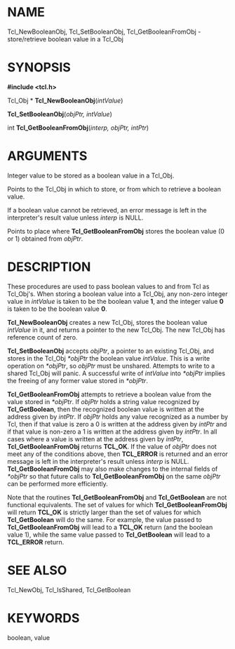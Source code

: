 # NAME

Tcl_NewBooleanObj, Tcl_SetBooleanObj, Tcl_GetBooleanFromObj -
store/retrieve boolean value in a Tcl_Obj

# SYNOPSIS

**#include \<tcl.h\>**

Tcl_Obj \* **Tcl_NewBooleanObj**(*intValue*)

**Tcl_SetBooleanObj**(*objPtr, intValue*)

int **Tcl_GetBooleanFromObj**(*interp, objPtr, intPtr*)

# ARGUMENTS

Integer value to be stored as a boolean value in a Tcl_Obj.

Points to the Tcl_Obj in which to store, or from which to retrieve a
boolean value.

If a boolean value cannot be retrieved, an error message is left in the
interpreter\'s result value unless *interp* is NULL.

Points to place where **Tcl_GetBooleanFromObj** stores the boolean value
(0 or 1) obtained from *objPtr*.

# DESCRIPTION

These procedures are used to pass boolean values to and from Tcl as
Tcl_Obj\'s. When storing a boolean value into a Tcl_Obj, any non-zero
integer value in *intValue* is taken to be the boolean value **1**, and
the integer value **0** is taken to be the boolean value **0**.

**Tcl_NewBooleanObj** creates a new Tcl_Obj, stores the boolean value
*intValue* in it, and returns a pointer to the new Tcl_Obj. The new
Tcl_Obj has reference count of zero.

**Tcl_SetBooleanObj** accepts *objPtr*, a pointer to an existing
Tcl_Obj, and stores in the Tcl_Obj *\*objPtr* the boolean value
*intValue*. This is a write operation on *\*objPtr*, so *objPtr* must be
unshared. Attempts to write to a shared Tcl_Obj will panic. A successful
write of *intValue* into *\*objPtr* implies the freeing of any former
value stored in *\*objPtr*.

**Tcl_GetBooleanFromObj** attempts to retrieve a boolean value from the
value stored in *\*objPtr*. If *objPtr* holds a string value recognized
by **Tcl_GetBoolean**, then the recognized boolean value is written at
the address given by *intPtr*. If *objPtr* holds any value recognized as
a number by Tcl, then if that value is zero a 0 is written at the
address given by *intPtr* and if that value is non-zero a 1 is written
at the address given by *intPtr*. In all cases where a value is written
at the address given by *intPtr*, **Tcl_GetBooleanFromObj** returns
**TCL_OK**. If the value of *objPtr* does not meet any of the conditions
above, then **TCL_ERROR** is returned and an error message is left in
the interpreter\'s result unless *interp* is NULL.
**Tcl_GetBooleanFromObj** may also make changes to the internal fields
of *\*objPtr* so that future calls to **Tcl_GetBooleanFromObj** on the
same *objPtr* can be performed more efficiently.

Note that the routines **Tcl_GetBooleanFromObj** and **Tcl_GetBoolean**
are not functional equivalents. The set of values for which
**Tcl_GetBooleanFromObj** will return **TCL_OK** is strictly larger than
the set of values for which **Tcl_GetBoolean** will do the same. For
example, the value passed to **Tcl_GetBooleanFromObj** will lead to a
**TCL_OK** return (and the boolean value 1), while the same value passed
to **Tcl_GetBoolean** will lead to a **TCL_ERROR** return.

# SEE ALSO

Tcl_NewObj, Tcl_IsShared, Tcl_GetBoolean

# KEYWORDS

boolean, value
